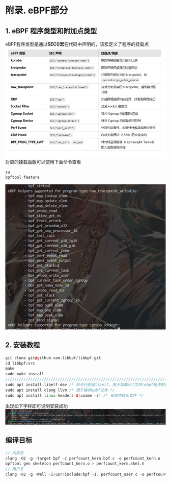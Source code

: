 # 附录. eBPF部分
## 1.  eBPF 程序类型和附加点类型
eBPF程序类型是通过**SEC()宏**在代码中声明的，该宏定义了程序的挂载点
![Alt text](../image/image-1.png)
对应的挂载函数可以使用下面命令查看
```c++
su
bpftool feature
```
![Alt text](../image/image-2.png)

## 2. 安装教程
```c++
git clone git@github.com:libbpf/libbpf.git
cd libbpf/src
make
sudo make install
////////////////////////////////////////////////////////////////////////////////////////////////////////////////////////
sudo apt install libelf-dev /* 命令行安装libelf，用于加载elf文件(ebpf程序的输出格式) */
sudo apt install clang llvm /* 便于编译epbf文件 */
sudo apt install linux-headers-$(uname -r) /* 安装内核头文件 */
```
出现如下字样即可说明安装成功
![Alt text](../image/image.png)

## 编译目标
```c++
// 内核态
clang -O2 -g -target bpf -c perfcount_kern.bpf.c -o perfcount_kern.o
bpftool gen skeleton perfcount_kern.o > perfcount_kern.skel.h
// 用户态
clang -O2 -g -Wall -I/usr/include/bpf -I. perfcount_user.c -o perfcount_user -lbpf -lelf -lz
```
